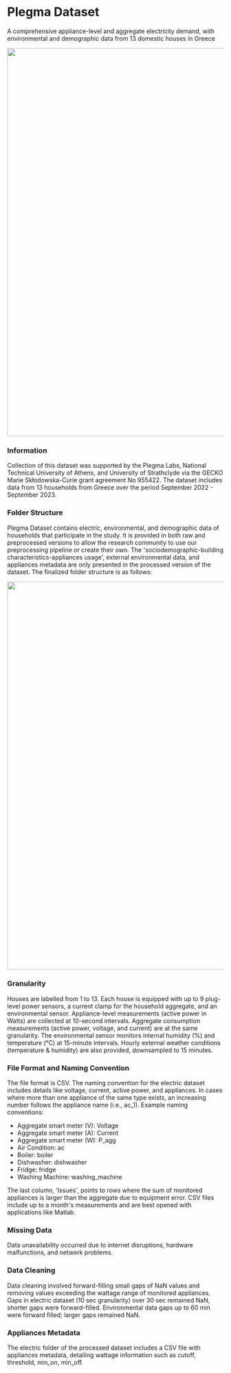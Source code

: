 # Plegma Dataset
A comprehensive appliance-level and aggregate electricity demand, with environmental and demographic data from 13 domestic houses in Greece


<div align="center">
    <img src="https://drive.google.com/uc?export=view&id=1HFDnDR6XdUXYvoyTNE98egjY_vTu-TIl" width="900">
</div>


### Information
Collection of this dataset was supported by the Plegma Labs, National Technical University of Athens, and University of Strathclyde via the GECKO Marie Skłodowska-Curie grant agreement No 955422. The dataset includes data from 13 households from Greece over the period September 2022 - September 2023.

### Folder Structure
Plegma Dataset contains electric, environmental, and demographic data of households that participate in the study. It is provided in both raw and preprocessed versions to allow the research community to use our preprocessing pipeline or create their own. The 'sociodemographic-building characteristics-appliances usage', external environmental data, and appliances metadata are only presented in the processed version of the dataset.
The finalized folder structure is as follows:

<div align="center">
    <img src="https://drive.google.com/uc?export=view&id=1vkkXepMEwvwaAy54HymoHWR595HO5-fh" width="900">
</div>


### Granularity
Houses are labelled from 1 to 13. Each house is equipped with up to 9 plug-level power sensors, a current clamp for the household aggregate, and an environmental sensor. Appliance-level measurements (active power in Watts) are collected at 10-second intervals. Aggregate consumption measurements (active power, voltage, and current) are at the same granularity. The environmental sensor monitors internal humidity (%) and temperature (°C) at 15-minute intervals. Hourly external weather conditions (temperature & humidity) are also provided, downsampled to 15 minutes.

### File Format and Naming Convention
The file format is CSV. The naming convention for the electric dataset includes details like voltage, current, active power, and appliances. In cases where more than one appliance of the same type exists, an increasing number follows the appliance name (i.e., ac_1).
Example naming conventions:
- Aggregate smart meter (V): Voltage
- Aggregate smart meter (A): Current
- Aggregate smart meter (W): P_agg
- Air Condition: ac
- Boiler: boiler
- Dishwasher: dishwasher
- Fridge: fridge
- Washing Machine: washing_machine

The last column, 'Issues', points to rows where the sum of monitored appliances is larger than the aggregate due to equipment error. CSV files include up to a month's measurements and are best opened with applications like Matlab.

### Missing Data
Data unavailability occurred due to internet disruptions, hardware malfunctions, and network problems.

### Data Cleaning
Data cleaning involved forward-filling small gaps of NaN values and removing values exceeding the wattage range of monitored appliances. Gaps in electric dataset (10 sec granularity) over 30 sec remained NaN, shorter gaps were forward-filled. Environmental data gaps up to 60 min were forward filled; larger gaps remained NaN.

### Appliances Metadata
The electric folder of the processed dataset includes a CSV file with appliances metadata, detailing wattage information such as cutoff, threshold, min_on, min_off.
